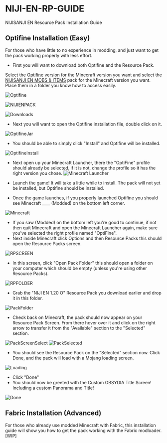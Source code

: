 # NIJI-EN-RP-GUIDE
NIJISANJI EN Resource Pack Installation Guide

## Optifine Installation (Easy)

For those who have little to no experience in modding, and just want to get the pack working properly with less effort.

- First you will want to download both Optifine and the Resource Pack. 

Select the [Optifine](https://optifine.net/downloads) version for the Minecraft version you want and select the [NIJISANJI EN MOBS & ITEMS](https://modrinth.com/resourcepack/project-nijisanji-en-osrp/version/sD3QuNkx) pack for the Minecraft version you want. Place them in a folder you know how to access easily.

![Optifine](https://cdn.discordapp.com/attachments/1122734119256854602/1131311130380349480/image.png)

![NIJIENPACK](https://cdn.discordapp.com/attachments/1122734119256854602/1131310341406597261/image.png)

![Downloads](https://cdn.discordapp.com/attachments/1131312669773795428/1131319645887025162/image.png) 

- Next you will want to open the Optifine installation file, double click on it.

![OptifineJar](https://cdn.discordapp.com/attachments/1131312669773795428/1131312685519220747/image.png)

- You should be able to simply click "Install" and Optifine will be installed.

![OptifineInstall](https://cdn.discordapp.com/attachments/1131312669773795428/1131313029322117190/image.png)

- Next open up your Minecraft Launcher, there the "OptiFine" profile should already be selected, if it is not, change the profile so it has the right version you chose.
![Minecraft Launcher](https://cdn.discordapp.com/attachments/1131312669773795428/1131314604077756517/image.png)

- Launch the game! It will take a little while to install. The pack will not yet be installed, but Optifine should be installed.
- Once the game launches, if you properly launched Optifine you should see Minecraft ____ (Modded) on the bottom left corner.

![Minecraft](https://cdn.discordapp.com/attachments/1131312669773795428/1131317416085962782/2023-07-19_15.09.27.png)

- If you saw (Modded) on the bottom left you're good to continue, if not then quit Minecraft and open the Minecraft Launcher again, make sure you've selected the right profile named "OptiFine".
- Next inside Minecraft click Options and then Resource Packs this should open the Resource Packs screen.

![RPSCREEN](https://cdn.discordapp.com/attachments/1131312669773795428/1131318353940709538/2023-07-19_15.15.04.png)

- In this screen, click "Open Pack Folder" this should open a folder on your computer which should be empty (unless you're using other Resource Packs).

![RPFOLDER](https://cdn.discordapp.com/attachments/1131312669773795428/1131318786977443870/image.png)

- Grab the "NIJI EN 1.20 O" Resource Pack you download earlier and drop it in this folder.

![PackFolder](https://cdn.discordapp.com/attachments/1131312669773795428/1131319974598807683/image.png)

- Check back on Minecraft, the pack should now appear on your Resource Pack Screen. From there hover over it and click on the right arrow to transfer it from the "Available" section to the "Selected" section.

![PackScreenSelect](https://cdn.discordapp.com/attachments/1131312669773795428/1131320151023820813/2023-07-19_15.22.12.png)
![PackSelected](https://cdn.discordapp.com/attachments/1131312669773795428/1131320763568361613/2023-07-19_15.24.38.png)

- You should see the Resource Pack on the "Selected" section now. Click Done, and the pack will load with a Mojang loading screen.

![Loading](https://cdn.discordapp.com/attachments/1131312669773795428/1131321158390779968/2023-07-19_15.26.10.png)

- Click "Done" 
- You should now be greeted with the Custom OBSYDIA Title Screen! Including a custom Panorama and Title!

![Done](https://cdn.discordapp.com/attachments/1131312669773795428/1131325550728839219/2023-07-19_15.43.16.png)

## Fabric Installation (Advanced)

For those who already use modded Minecraft with Fabric, this installation guide will show you how to get the pack working with the Fabric modloader.
[WIP]
